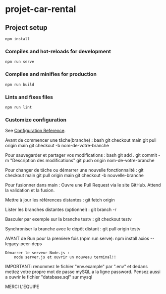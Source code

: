 # projet-car-rental

## Project setup
```
npm install
```

### Compiles and hot-reloads for development
```
npm run serve
```

### Compiles and minifies for production
```
npm run build
```

### Lints and fixes files
```
npm run lint
```

### Customize configuration
See [Configuration Reference](https://cli.vuejs.org/config/).

Avant de commencer une tâche(branche) :
bash
    git checkout main
    git pull origin main
    git checkout -b nom-de-votre-branche

Pour sauvegarder et partager vos modifications :
bash
    git add .
    git commit -m "Description des modifications"
    git push origin nom-de-votre-branche

Pour changer de tâche ou démarrer une nouvelle fonctionnalité :
    git checkout main
    git pull origin main
    git checkout -b nouvelle-branche


Pour fusionner dans main :
    Ouvre une Pull Request via  le site GitHub.
    Attend la validation et la fusion.

Mettre à jour les références distantes :
    git fetch origin

Lister les branches distantes (optionnel) :
    git branch -r

Basculer par exemple sur la branche testv :
    git checkout testv

Synchroniser la branche avec le dépôt distant :
    git pull origin testv



AVANT de Run pour la premiere fois (npm run serve):
    npm install axios --legacy-peer-deps

    Démarrer le serveur Node.js :
        node server.js et ouvrir un nouveau terminal!!

IMPORTANT: renommez le fichier "env.example" par ".env" et dedans mettez votre propre mot de passe mySQL a la ligne password. Pensez aussi a ouvrir le fichier "database.sql" sur mysql



MERCI L'EQUIPE
